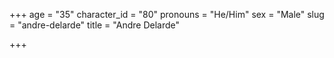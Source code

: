 +++
age = "35"
character_id = "80"
pronouns = "He/Him"
sex = "Male"
slug = "andre-delarde"
title = "Andre Delarde"

+++


